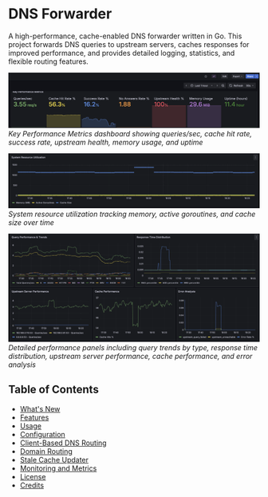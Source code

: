 
# DNS Forwarder

A high-performance, cache-enabled DNS forwarder written in Go. This project forwards DNS queries to upstream servers, caches responses for improved performance, and provides detailed logging, statistics, and flexible routing features.

![Grafana Key Performance Indicators](docs/observability/image_1.png)
*Key Performance Metrics dashboard showing queries/sec, cache hit rate, success rate, upstream health, memory usage, and uptime*

![System Resource Utilization](docs/observability/image_3.png)
*System resource utilization tracking memory, active goroutines, and cache size over time*

![Performance Analysis Panels](docs/observability/image_2.png)
*Detailed performance panels including query trends by type, response time distribution, upstream server performance, cache performance, and error analysis*

## Table of Contents
- [What's New](docs/whats-new.md)
- [Features](docs/features.md)
- [Usage](docs/usage.md)
- [Configuration](docs/configuration.md)
- [Client-Based DNS Routing](docs/client-routing.md)
- [Domain Routing](docs/domain-routing.md)
- [Stale Cache Updater](docs/stale-cache-updater.md)
- [Monitoring and Metrics](docs/monitoring.md)
- [License](#license)
- [Credits](docs/credits.md)
